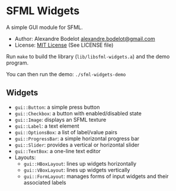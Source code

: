 SFML Widgets
============

A simple GUI module for SFML.

- Author: Alexandre Bodelot <alexandre.bodelot@gmail.com>
- License: [MIT License](http://opensource.org/licenses/MIT) (See LICENSE file)

Run `make` to build the library (`lib/libsfml-widgets.a`) and the demo program.

You can then run the demo: `./sfml-widgets-demo`

## Widgets

* `gui::Button`: a simple press button
* `gui::Checkbox`: a button with enabled/disabled state
* `gui::Image`: displays an SFML texture
* `gui::Label`: a text element
* `gui::OptionsBox`: a list of label/value pairs
* `gui::ProgressBar`: a simple horizontal progress bar
* `gui::Slider`: provides a vertical or horizontal slider
* `gui::TextBox`: a one-line text editor
* Layouts:
    * `gui::HBoxLayout`: lines up widgets horizontally
    * `gui::VBoxLayout`: lines up widgets vertically
    * `gui::FormLayout`: manages forms of input widgets and their associated labels
